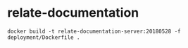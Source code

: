 # relate-documentation

```
docker build -t relate-documentation-server:20180528 -f deployment/Dockerfile .
```
